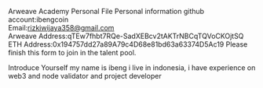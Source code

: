 Arweave Academy Personal File
Personal information
github account:ibengcoin	
Email:rizkiwijaya358@gmail.com	
Arweave Address:qTEw7fhbt7RQe-SadXEBcv2tAKTrNBCqTQVoCKOjtSQ
ETH Address:0x194757dd27a89A79c4D68e81bd63a63374D5Ac19
Please finish this form to join in the talent pool.

Introduce Yourself
my name is ibeng i live in indonesia, i have experience on web3 and node validator and project developer

